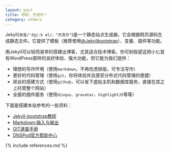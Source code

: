 ```yaml
---
layout: post
title: 你好，杰克尔！
category: others
---
```

Jekyll(`发音/'dʒiːk əl/，"杰克尔"`)是一个静态站点生成器，它会根据网页源码生成静态文件。它提供了模板（推荐使用[@Jekyllbootstrap](http://jekyllbootstrap.com)）、变量、插件等功能。
  
用Jekyll可以轻而易举的搭建出博客，尤其适合技术博客。你可别指望这把小匕首有WordPress那样的良好体验、强大功能，但它能为我们提供：

* 理想的写作环境（使用`markdown`，不再忧虑排版，可专注写作）
* 更好的代码管理（使用`git`，你将体验并且感受分布式代码管理的便捷）
* 屌丝的搭建方式（使用`github`，可以省下虚拟主机和数据库服务，直接在其之上托管整个网站）
* 全面的插件服务（使用`disqus`、`gravatar`、`highlightJS`等等）
 
下面是搭建本站参考的一些资料：  

* [Jekyll-bootstrap教程](http://www.v2ex.com/t/25779)
* [Markdown:输入与输出](http://www.feimos.com/translation_markdown_the_ins_and_outs/)
* [GIT速查手册](http://jiyeqian.github.com/2011/09/introduction-to-git/)
* [DNSPod官方帮助中心](https://www.dnspod.cn/Support)

{% include references.md %}

